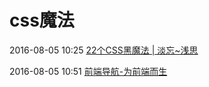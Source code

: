 # css魔法

2016-08-05 10:25 [22个CSS黑魔法 | 淡忘~浅思](http://www.ido321.com/1665.html)

2016-08-05 10:51 [前端导航-为前端而生](http://fenav.com/#/index)



